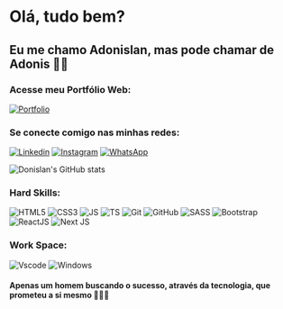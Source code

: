 # Olá, tudo bem? 
## Eu me chamo Adonislan, mas pode chamar de Adonis 🖖🏾

### Acesse meu Portfólio Web: 
[![Portfolio](https://img.shields.io/badge/Portfolio-FF5722?style=for-the-badge&logo=todoist&logoColor=white)](https://portfolio-profissional-drab.vercel.app/index.html)

### Se conecte comigo nas minhas redes: 

[![Linkedin](https://img.shields.io/badge/LinkedIn-0077B5?style=for-the-badge&logo=linkedin&logoColor=white)](https://www.linkedin.com/in/adonislan-silva/) [![Instagram](https://img.shields.io/badge/Instagram-E4405F?style=for-the-badge&logo=instagram&logoColor=white)](https://www.instagram.com/donislan/) [![WhatsApp](https://img.shields.io/badge/WhatsApp-25D366?style=for-the-badge&logo=whatsapp&logoColor=white)](https://api.whatsapp.com/send?phone=+5582999203503&text=Ol%C3%A1%2C+tudo+bem%3F)

![Donislan's GitHub stats](https://github-readme-stats.vercel.app/api?username=donislan&show_icons=true&theme=dark)

### Hard Skills:

![HTML5](https://img.shields.io/badge/HTML5-E34F26?style=for-the-badge&logo=html5&logoColor=white)
![CSS3](https://img.shields.io/badge/CSS3-1572B6?style=for-the-badge&logo=css3&logoColor=white)
![JS](https://img.shields.io/badge/JavaScript-323330?style=for-the-badge&logo=javascript&logoColor=F7DF1E)
![TS](https://img.shields.io/badge/TypeScript-007ACC?style=for-the-badge&logo=typescript&logoColor=white)
![Git](https://img.shields.io/badge/git-%23F05033.svg?style=for-the-badge&logo=git&logoColor=white)
![GitHub](https://img.shields.io/badge/github-%23121011.svg?style=for-the-badge&logo=github&logoColor=white)
![SASS](https://img.shields.io/badge/Sass-CC6699?style=for-the-badge&logo=sass&logoColor=white)
![Bootstrap](https://img.shields.io/badge/Bootstrap-563D7C?style=for-the-badge&logo=bootstrap&logoColor=white)
![ReactJS](https://img.shields.io/badge/React-20232A?style=for-the-badge&logo=react&logoColor=61DAFB)
![Next JS](https://img.shields.io/badge/Next-black?style=for-the-badge&logo=next.js&logoColor=white)

### Work Space:

![Vscode](https://img.shields.io/badge/Vscode-007ACC?style=for-the-badge&logo=visual-studio-code&logoColor=white)
![Windows](https://img.shields.io/badge/Windows-000?style=for-the-badge&logo=windows&logoColor=2CA5E0)

#### Apenas um homem buscando o sucesso, através da tecnologia, que prometeu a si mesmo 🧑🏾‍💻
